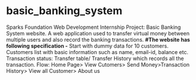 # basic_banking_system
Sparks Foundation Web Development Internship Project: Basic Banking System website. A web application used to transfer virtual money between multiple users and also record the banking transactions.
**#The website has following specification -**
Start with dummy data for 10 customers. Customers list with basic information such as name, email-id, balance etc. Transaction status: Transfer table/ Transfer History which records all the transaction.
Flow: Home Page> View Cutomers> Send Money>Transaction History> View all Customer> About us
